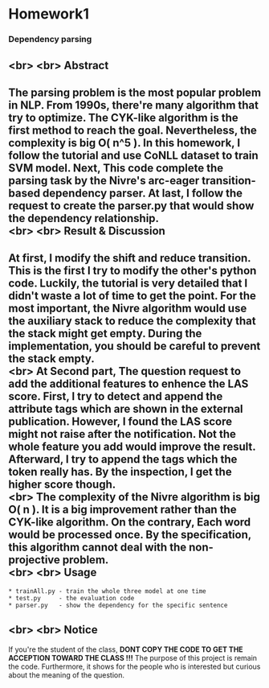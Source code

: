 # Homework1
### Dependency parsing
<br\>
<br\>
Abstract
----------------------------    
The parsing problem is the most popular problem in NLP. From 1990s, there're many algorithm that try to optimize. The CYK-like algorithm is the first method to reach the goal. Nevertheless, the complexity is big O( n^5 ). In this homework, I follow the tutorial and use CoNLL dataset to train SVM model. Next, This code complete the parsing task by the Nivre's arc-eager transition-based dependency parser. At last, I follow the request to create the parser.py that would show the dependency relationship.    
<br\>
<br\>
Result & Discussion    
----------------------------    
At first, I modify the shift and reduce transition. This is the first I try to modify the other's python code. Luckily, the tutorial is very detailed that I didn't waste a lot of time to get the point. For the most important, the Nivre algorithm would use the auxiliary stack to reduce the complexity that the stack might get empty. During the implementation, you should be careful to prevent the stack empty.    
<br\>
At Second part, The question request to add the additional features to enhence the LAS score. First, I try to detect and append the attribute tags which are shown in the external publication. However, I found the LAS score might not raise after the notification. Not the whole feature you add would improve the result. Afterward, I try to append the tags which the token really has. By the inspection, I get the higher score though.    
<br\>
The complexity of the Nivre algorithm is big O( n ). It is a big improvement rather than the CYK-like algorithm. On the contrary, Each word would be processed once. By the specification, this algorithm cannot deal with the non-projective problem.    
<br\>
<br\>
Usage    
---------------------------    
```
* trainAll.py - train the whole three model at one time    
* test.py     - the evaluation code
* parser.py   - show the dependency for the specific sentence
```
<br\>
<br\>
Notice    
---------------------------    
If you're the student of the class, **DONT COPY THE CODE TO GET THE ACCEPTION TOWARD THE CLASS !!!** The purpose of this project is remain the code. Furthermore, it shows for the people who is interested but curious about the meaning of the question.     

